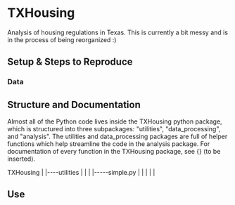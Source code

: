 # TXHousing

Analysis of housing regulations in Texas. This is currently a bit messy and is in the process of being reorganized :)

## Setup & Steps to Reproduce

###

### Data

## Structure and Documentation

Almost all of the Python code lives inside the TXHousing python package, which is structured into three subpackages:
 "utilities", "data_processing", and "analysis". The utilities and data_processing packages are full of helper functions which
help streamline the code in the analysis package. For documentation of every function in the TXHousing package, see
 {} (to be inserted).

 TXHousing
 |
 |----utilities
 |        |
 |        |-----simple.py
 |
 |
 |
 |
 |


## Use